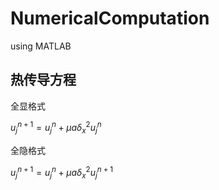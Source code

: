 # NumericalComputation

using MATLAB

## 热传导方程

全显格式

$u_{j}^{n+1}=u_{j}^{n}+\mu a\delta_{x}^{2}u_{j}^{n}$

全隐格式 

$u_{j}^{n+1}=u_{j}^{n}+\mu a\delta_{x}^{2}u_{j}^{n+1}$
